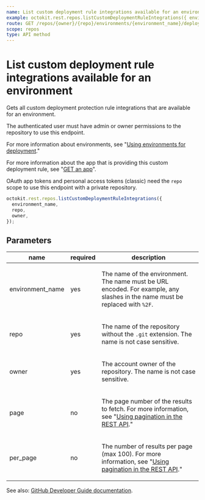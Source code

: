 ```yaml
---
name: List custom deployment rule integrations available for an environment
example: octokit.rest.repos.listCustomDeploymentRuleIntegrations({ environment_name, repo, owner })
route: GET /repos/{owner}/{repo}/environments/{environment_name}/deployment_protection_rules/apps
scope: repos
type: API method
---
```


# List custom deployment rule integrations available for an environment

Gets all custom deployment protection rule integrations that are available for an environment.

The authenticated user must have admin or owner permissions to the repository to use this endpoint.

For more information about environments, see "[Using environments for deployment](https://docs.github.com/actions/deployment/targeting-different-environments/using-environments-for-deployment)."

For more information about the app that is providing this custom deployment rule, see "[GET an app](https://docs.github.com/rest/apps/apps#get-an-app)".

OAuth app tokens and personal access tokens (classic) need the `repo` scope to use this endpoint with a private repository.

```js
octokit.rest.repos.listCustomDeploymentRuleIntegrations({
  environment_name,
  repo,
  owner,
});
```

## Parameters

<table>
  <thead>
    <tr>
      <th>name</th>
      <th>required</th>
      <th>description</th>
    </tr>
  </thead>
  <tbody>
    <tr><td>environment_name</td><td>yes</td><td>

The name of the environment. The name must be URL encoded. For example, any slashes in the name must be replaced with `%2F`.

</td></tr>
<tr><td>repo</td><td>yes</td><td>

The name of the repository without the `.git` extension. The name is not case sensitive.

</td></tr>
<tr><td>owner</td><td>yes</td><td>

The account owner of the repository. The name is not case sensitive.

</td></tr>
<tr><td>page</td><td>no</td><td>

The page number of the results to fetch. For more information, see "[Using pagination in the REST API](https://docs.github.com/rest/using-the-rest-api/using-pagination-in-the-rest-api)."

</td></tr>
<tr><td>per_page</td><td>no</td><td>

The number of results per page (max 100). For more information, see "[Using pagination in the REST API](https://docs.github.com/rest/using-the-rest-api/using-pagination-in-the-rest-api)."

</td></tr>
  </tbody>
</table>

See also: [GitHub Developer Guide documentation](https://docs.github.com/rest/deployments/protection-rules#list-custom-deployment-rule-integrations-available-for-an-environment).
